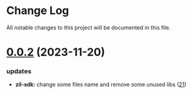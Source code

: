 
# Change Log

All notable changes to this project will be documented in this file.

# [0.0.2](https://github.com/xiaohuasheng0x1/blockchains) (2023-11-20)

### updates

- **zil-sdk:** change some files name and remove some unused libs ([21](https://github.com/xiaohuasheng0x1/blockchains/pull/21))
